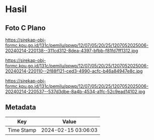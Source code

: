 # Hasil

## Foto C Plano

https://sirekap-obj-formc.kpu.go.id/131c/pemilu/ppwp/12/07/05/20/25/1207052025006-20240214-220138--311cd312-8dea-4397-bfbb-f81fd7ff1312.jpg

https://sirekap-obj-formc.kpu.go.id/131c/pemilu/ppwp/12/07/05/20/25/1207052025006-20240214-220110--2f88f121-ced3-4990-acfc-b46a84947e8c.jpg

https://sirekap-obj-formc.kpu.go.id/131c/pemilu/ppwp/12/07/05/20/25/1207052025006-20240214-220537--537d3dbe-8a4b-4534-a1fc-52c9ead14102.jpg


## Metadata

| Key        | Value               |
| ---------- | ------------------- |
| Time Stamp | 2024-02-15 03:06:03 |



